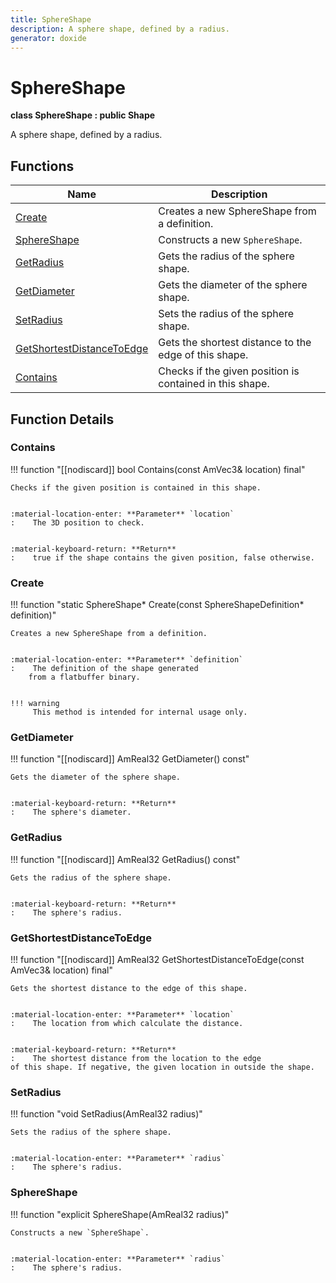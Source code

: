 ```yaml
---
title: SphereShape
description: A sphere shape, defined by a radius.
generator: doxide
---
```



# SphereShape

**class  SphereShape : public Shape**


A sphere shape, defined by a radius.


    


## Functions

| Name | Description |
| ---- | ----------- |
| [Create](#Create) | Creates a new SphereShape from a definition. |
| [SphereShape](#SphereShape) | Constructs a new `SphereShape`. |
| [GetRadius](#GetRadius) | Gets the radius of the sphere shape. |
| [GetDiameter](#GetDiameter) | Gets the diameter of the sphere shape. |
| [SetRadius](#SetRadius) | Sets the radius of the sphere shape. |
| [GetShortestDistanceToEdge](#GetShortestDistanceToEdge) | Gets the shortest distance to the edge of this shape. |
| [Contains](#Contains) | Checks if the given position is contained in this shape. |

## Function Details

### Contains<a name="Contains"></a>
!!! function "[[nodiscard]] bool Contains(const AmVec3&amp; location) final"

    
    Checks if the given position is contained in this shape.
    
    
    :material-location-enter: **Parameter** `location`
    :    The 3D position to check.
    
    
    :material-keyboard-return: **Return**
    :    true if the shape contains the given position, false otherwise.
            
    

### Create<a name="Create"></a>
!!! function "static SphereShape&#42; Create(const SphereShapeDefinition&#42; definition)"

    
    Creates a new SphereShape from a definition.
    
    
    :material-location-enter: **Parameter** `definition`
    :    The definition of the shape generated
        from a flatbuffer binary.
    
    
    !!! warning
         This method is intended for internal usage only.
                
    

### GetDiameter<a name="GetDiameter"></a>
!!! function "[[nodiscard]] AmReal32 GetDiameter() const"

    
    Gets the diameter of the sphere shape.
    
    
    :material-keyboard-return: **Return**
    :    The sphere's diameter.
            
    

### GetRadius<a name="GetRadius"></a>
!!! function "[[nodiscard]] AmReal32 GetRadius() const"

    
    Gets the radius of the sphere shape.
    
    
    :material-keyboard-return: **Return**
    :    The sphere's radius.
            
    

### GetShortestDistanceToEdge<a name="GetShortestDistanceToEdge"></a>
!!! function "[[nodiscard]] AmReal32 GetShortestDistanceToEdge(const AmVec3&amp; location) final"

    
    Gets the shortest distance to the edge of this shape.
    
    
    :material-location-enter: **Parameter** `location`
    :    The location from which calculate the distance.
    
    
    :material-keyboard-return: **Return**
    :    The shortest distance from the location to the edge
    of this shape. If negative, the given location in outside the shape.
            
    

### SetRadius<a name="SetRadius"></a>
!!! function "void SetRadius(AmReal32 radius)"

    
    Sets the radius of the sphere shape.
    
    
    :material-location-enter: **Parameter** `radius`
    :    The sphere's radius.
                
    

### SphereShape<a name="SphereShape"></a>
!!! function "explicit SphereShape(AmReal32 radius)"

    
    Constructs a new `SphereShape`.
    
    
    :material-location-enter: **Parameter** `radius`
    :    The sphere's radius.
                
    

